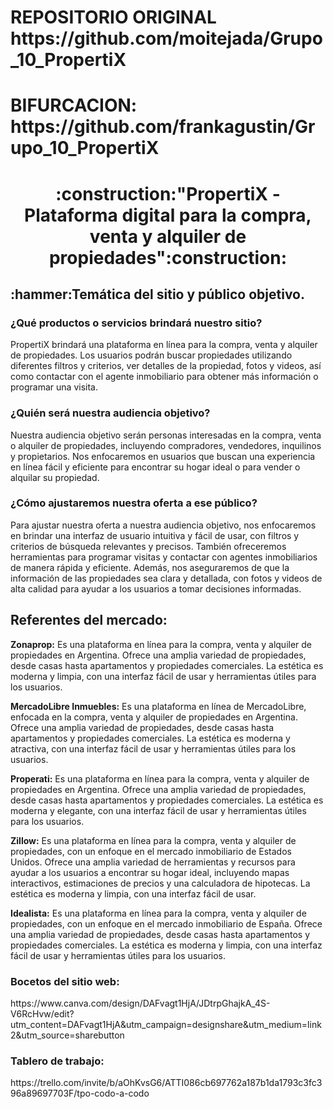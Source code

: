 <h1>REPOSITORIO ORIGINAL https://github.com/moitejada/Grupo_10_PropertiX</h1>
<h1>BIFURCACION: https://github.com/frankagustin/Grupo_10_PropertiX</h1>
<h1 align="center">:construction:"PropertiX - Plataforma digital para la compra, venta y alquiler de propiedades":construction:</h1>

<h2>:hammer:Temática del sitio y público objetivo.</h2>
<h3>¿Qué productos o servicios brindará nuestro sitio?</h3>
PropertiX brindará una plataforma en línea para la compra, venta y alquiler de propiedades. Los usuarios podrán buscar propiedades utilizando diferentes filtros y criterios, ver detalles de la propiedad, fotos y videos, así como contactar con el agente inmobiliario para obtener más información o programar una visita.

<h3>¿Quién será nuestra audiencia objetivo?</h3>
Nuestra audiencia objetivo serán personas interesadas en la compra, venta o alquiler de propiedades, incluyendo compradores, vendedores, inquilinos y propietarios. Nos enfocaremos en usuarios que buscan una experiencia en línea fácil y eficiente para encontrar su hogar ideal o para vender o alquilar su propiedad.

<h3>¿Cómo ajustaremos nuestra oferta a ese público?</h3>
Para ajustar nuestra oferta a nuestra audiencia objetivo, nos enfocaremos en brindar una interfaz de usuario intuitiva y fácil de usar, con filtros y criterios de búsqueda relevantes y precisos. También ofreceremos herramientas para programar visitas y contactar con agentes inmobiliarios de manera rápida y eficiente. Además, nos aseguraremos de que la información de las propiedades sea clara y detallada, con fotos y videos de alta calidad para ayudar a los usuarios a tomar decisiones informadas.

<h2>Referentes del mercado:</h2>

<b>Zonaprop:</b> Es una plataforma en línea para la compra, venta y alquiler de propiedades en Argentina. Ofrece una amplia variedad de propiedades, desde casas hasta apartamentos y propiedades comerciales. La estética es moderna y limpia, con una interfaz fácil de usar y herramientas útiles para los usuarios.

<b>MercadoLibre Inmuebles:</b> Es una plataforma en línea de MercadoLibre, enfocada en la compra, venta y alquiler de propiedades en Argentina. Ofrece una amplia variedad de propiedades, desde casas hasta apartamentos y propiedades comerciales. La estética es moderna y atractiva, con una interfaz fácil de usar y herramientas útiles para los usuarios.

<b>Properati:</b> Es una plataforma en línea para la compra, venta y alquiler de propiedades en Argentina. Ofrece una amplia variedad de propiedades, desde casas hasta apartamentos y propiedades comerciales. La estética es moderna y elegante, con una interfaz fácil de usar y herramientas útiles para los usuarios.

<b>Zillow:</b> Es una plataforma en línea para la compra, venta y alquiler de propiedades, con un enfoque en el mercado inmobiliario de Estados Unidos. Ofrece una amplia variedad de herramientas y recursos para ayudar a los usuarios a encontrar su hogar ideal, incluyendo mapas interactivos, estimaciones de precios y una calculadora de hipotecas. La estética es moderna y limpia, con una interfaz fácil de usar.

<b>Idealista:</b> Es una plataforma en línea para la compra, venta y alquiler de propiedades, con un enfoque en el mercado inmobiliario de España. Ofrece una amplia variedad de propiedades, desde casas hasta apartamentos y propiedades comerciales. La estética es moderna y limpia, con una interfaz fácil de usar y herramientas útiles para los usuarios.

<h3>Bocetos del sitio web:</h3> https://www.canva.com/design/DAFvagt1HjA/JDtrpGhajkA_4S-V6RcHvw/edit?utm_content=DAFvagt1HjA&utm_campaign=designshare&utm_medium=link2&utm_source=sharebutton

<h3>Tablero de trabajo:</h3> https://trello.com/invite/b/aOhKvsG6/ATTI086cb697762a187b1da1793c3fc396a89697703F/tpo-codo-a-codo
